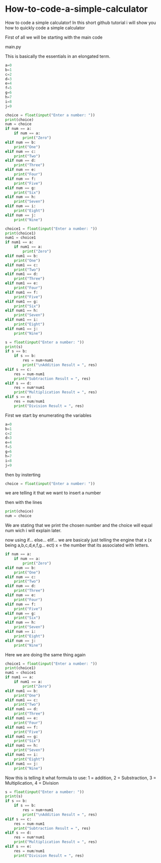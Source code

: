 # How-to-code-a-simple-calculator
How to code a simple calculator!
In this short github tutorial i will show you how to quickly code a simple calculator

First of all we will be starting with the main code 

main.py

This is basically the essentials in an elongated term.
```python
a=0
b=1
c=2
d=3
e=4
f=5
g=6
h=7
i=8
j=9

choice = float(input("Enter a number: "))
print(choice)
num = choice
if num == a:
    if num == a:
        print("Zero")
elif num == b:
    print("One")
elif num == c:
    print("Two")
elif num == d:
    print("Three")
elif num == e:
    print("Four")
elif num == f:
    print("Five")
elif num == g:
    print("Six")
elif num == h:
    print("Seven")
elif num == i:
    print("Eight")
elif num == j:
    print("Nine")

choice1 = float(input("Enter a number: "))
print(choice1)
num1 = choice1
if num1 == a:
    if num1 == a:
        print("Zero")
elif num1 == b:
    print("One")
elif num1 == c:
    print("Two")
elif num1 == d:
    print("Three")
elif num1 == e:
    print("Four")
elif num1 == f:
    print("Five")
elif num1 == g:
    print("Six")
elif num1 == h:
    print("Seven")
elif num1 == i:
    print("Eight")
elif num1 == j:
    print("Nine")

s = float(input("Enter a number: "))
print(s)
if s == b:
	if s == b:
		res = num+num1
		print("\nAddition Result = ", res)
elif s == c:
	res = num-num1
	print("Subtraction Result = ", res)
elif s == d:
	res = num*num1
	print("Multiplication Result = ", res)
elif s == e:
	res = num/num1
	print("Division Result = ", res)
```

First we start by enumerating the variables
```python
a=0
b=1
c=2
d=3
e=4
f=5
g=6
h=7
i=8
j=9
```
then by insterting 
```python
choice = float(input("Enter a number: "))
```
we are telling it that we want to insert a number

then with the lines 
```python
print(choice)
num = choice
```
We are stating that we print the chosen number and the choice will equal num wich i will explain later.

now using if... else... elif... we are basicaly just telling the engine that x (x being a,b,c,d,e,f,g... ect) x = the number that its associated with letters.

```python
if num == a:
    if num == a:
        print("Zero")
elif num == b:
    print("One")
elif num == c:
    print("Two")
elif num == d:
    print("Three")
elif num == e:
    print("Four")
elif num == f:
    print("Five")
elif num == g:
    print("Six")
elif num == h:
    print("Seven")
elif num == i:
    print("Eight")
elif num == j:
    print("Nine")
```
Here we are doing the same thing again

```python
choice1 = float(input("Enter a number: "))
print(choice1)
num1 = choice1
if num1 == a:
    if num1 == a:
        print("Zero")
elif num1 == b:
    print("One")
elif num1 == c:
    print("Two")
elif num1 == d:
    print("Three")
elif num1 == e:
    print("Four")
elif num1 == f:
    print("Five")
elif num1 == g:
    print("Six")
elif num1 == h:
    print("Seven")
elif num1 == i:
    print("Eight")
elif num1 == j:
    print("Nine")
```

Now this is telling it what formula to use: 1 = addition, 2 = Substraction, 3 = Multiplication, 4 = Division

```python
s = float(input("Enter a number: "))
print(s)
if s == b:
	if s == b:
		res = num+num1
		print("\nAddition Result = ", res)
elif s == c:
	res = num-num1
	print("Subtraction Result = ", res)
elif s == d:
	res = num*num1
	print("Multiplication Result = ", res)
elif s == e:
	res = num/num1
	print("Division Result = ", res)
```
